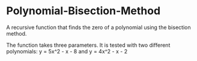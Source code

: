 # Polynomial-Bisection-Method
A recursive function that finds the zero of a polynomial using the bisection method. 

The function takes three parameters. It is tested with two different polynomials:
y = 5x^2 - x - 8  and y = 4x^2 - x - 2

